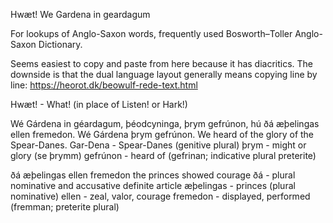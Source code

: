 Hwæt! We Gardena in geardagum

For lookups of Anglo-Saxon words, frequently used Bosworth–Toller Anglo-Saxon Dictionary.

Seems easiest to copy and paste from here because it has diacritics.  The downside is that the dual language layout generally means copying line by line: https://heorot.dk/beowulf-rede-text.html

Hwæt! - What! (in place of Listen! or Hark!)

Wé Gárdena in géardagum, þéodcyninga, þrym gefrúnon, hú ðá æþelingas ellen fremedon.
Wé Gárdena þrym gefrúnon.
We heard of the glory of the Spear-Danes.
Gar-Dena - Spear-Danes (genitive plural)
þrym - might or glory (se þrymm)
gefrúnon - heard of (gefrinan; indicative plural preterite)

ðá æþelingas ellen fremedon
the princes showed courage
ðá - plural nominative and accusative definite article
æþelingas - princes (plural nominative)
ellen - zeal, valor, courage
fremedon - displayed, performed (fremman; preterite plural)
